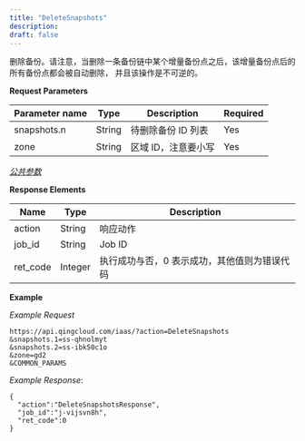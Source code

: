 ```yaml
---
title: "DeleteSnapshots"
description: 
draft: false
---
```




删除备份。请注意，当删除一条备份链中某个增量备份点之后，该增量备份点后的所有备份点都会被自动删除， 并且该操作是不可逆的。

**Request Parameters**

| Parameter name | Type | Description | Required |
| --- | --- | --- | --- |
| snapshots.n | String | 待删除备份 ID 列表 | Yes |
| zone | String | 区域 ID，注意要小写 | Yes |

[_公共参数_](../../../parameters/)

**Response Elements**

| Name | Type | Description |
| --- | --- | --- |
| action | String | 响应动作 |
| job_id | String | Job ID |
| ret_code | Integer | 执行成功与否，0 表示成功，其他值则为错误代码 |

**Example**

_Example Request_

```
https://api.qingcloud.com/iaas/?action=DeleteSnapshots
&snapshots.1=ss-qhnolmyt
&snapshots.2=ss-ibk50c1o
&zone=gd2
&COMMON_PARAMS
```

_Example Response_:

```
{
  "action":"DeleteSnapshotsResponse",
  "job_id":"j-vijsvn8h",
  "ret_code":0
}
```
